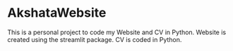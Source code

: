 # AkshataWebsite 
This is a personal project to code my Website and CV in Python.
Website is created using the streamlit package.
CV is coded in Python.
